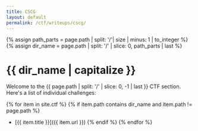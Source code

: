 ```yaml
---
title: CSCG
layout: default
permalink: /ctf/writeups/cscg/
---
```


{% assign path_parts = page.path | split: '/'| size | minus: 1 | to_integer  %}
{% assign dir_name = page.path | split: '/' | slice: 0, path_parts | last %}

# {{ dir_name | capitalize }}

Welcome to the {{ page.path | split: '/' | slice: 0, -1 | last }} CTF section. Here's a list of individual challenges:


{% for item in site.ctf %}
  {% if item.path contains dir_name and item.path != page.path %}
- [{{ item.title }}]({{ item.url }})
  {% endif %}
{% endfor %}
